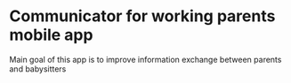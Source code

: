 # Communicator for working parents mobile app

Main goal of this app is to improve information exchange between parents and babysitters

